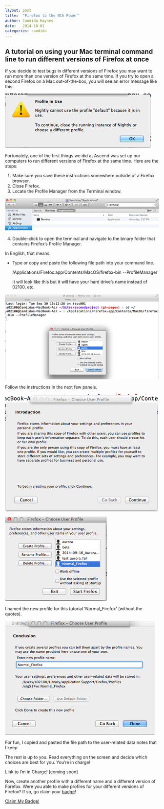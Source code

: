 ```yaml
---
layout: post
title:  "Firefox to the Nth Power"
author: Candida Haynes
date:   2014-10-01
categories: candida
---
```


## A tutorial on using your Mac terminal command line to run different versions of Firefox at once

If you decide to test bugs in different versions of Firefox you may want to run more than one version of Firefox at the same time. If you try to open a second Firefox on a Mac out-of-the-box, you will see an error message like this:

![Error message - Firefox is already open.](/participants/portland/candida/images/profile_dupe_error.png "You cannot open more than one Firefox.")

Fortunately, one of the first things we did at Ascend was set up our computers to run different versions of Firefox at the same time. Here are the steps:

1. Make sure you save these instructions somewhere outside of a Firefox browser. 
2. Close Firefox.
3. Locate the Profile Manager from the Terminal window.
  
![Profile Manager Screenshot](/participants/portland/candida/images/profile_find_terminal.png "Profile Manager")


4. Double-click to open the terminal and navigate to the binary folder that contains Firefox’s Profile Manager. 


In English, that means:
      
- Type or copy and paste the following file path into your command line.

  /Applications/Firefox.app/Contents/MacOS/firefox-bin --ProfileManager

  It will look like this but it will have your hard drive’s name instead of 02100, etc.

   
![Profile Manager Screen and Terminal Shot](/participants/portland/candida/images/terminal_open_profile_mgr.png "Profile Manager screen and terminal shot")


Follow the instructions in the next few panels.

![Profile Manager Screen and Terminal Shot](/participants/portland/candida/images/intro_to_ffox.png "Introduction to Profile Manager screen")

![Screen with newly created profile](/participants/portland/candida/images/normal_firefox.png "the new profile")

I named the new profile for this tutorial ’Normal_Firefox’ (without the quotes).

![Conclusion - Naming the File](/participants/portland/candida/images/done_start_normal_firefox.png "I named the file Normal_Profile")

For fun, I copied and pasted the file path to the user-related data notes that I keep. 

The rest is up to you. Read everything on the screen and decide which choices are best for you. You’re in charge!

Link to I’m in Charge! [coming soon]


Now, create another profile with a different name and a different version of Forefox. Were you able to make profiles for your different versions of Firefox? If so, go claim your [badge](https://badges.mozilla.org/en-US/badges/claim/94x9wp)!

[Claim My Badge!](https://badges.mozilla.org/en-US/badges/claim/94x9wp)

